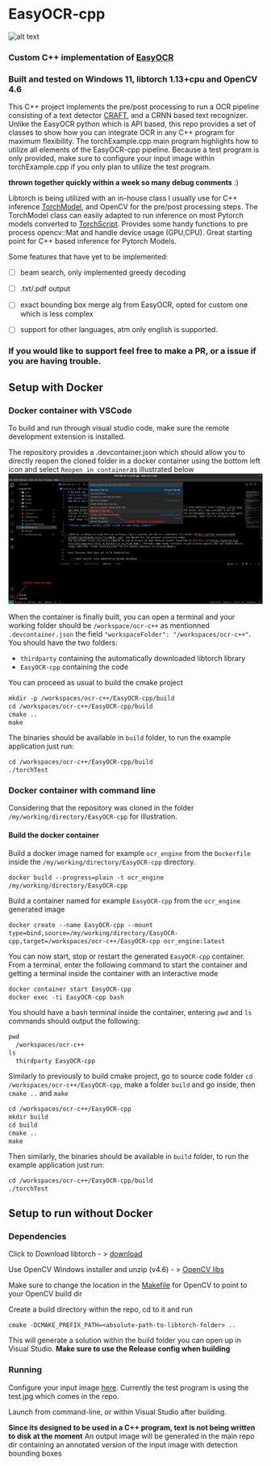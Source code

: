 # EasyOCR-cpp
![alt text](https://github.com/ksasso1028/EasyOCR-cpp/blob/main/output-heatmap.jpg)
### Custom C++ implementation of [EasyOCR](https://github.com/JaidedAI/EasyOCR)
### Built and tested on Windows 11, libtorch 1.13+cpu and OpenCV 4.6

This C++ project implements the pre/post processing to run a OCR pipeline consisting of a text detector [CRAFT](https://arxiv.org/abs/1904.01941), and a CRNN based text recognizer. Unlike the EasyOCR python which is API based, this repo provides a set of classes to show how you can integrate OCR in any C++ program for maximum flexibility. The torchExample.cpp main program highlights how to utilize all elements of the EasyOCR-cpp pipeline. Because a test program is only provided, make sure to configure your input image within torchExample.cpp if you only plan to utilize the test program. 

**thrown together quickly within a week so many debug comments** :)


Libtorch is being utilized with an in-house class I usually use for C++ inference [TorchModel](https://github.com/ksasso1028/EasyOCR-cpp/blob/main/src/TorchModel.cpp), and OpenCV for the pre/post processing steps.
The TorchModel class can easily adapted to run inference on most Pytorch models converted to [TorchScript](https://pytorch.org/tutorials/beginner/Intro_to_TorchScript_tutorial.html). Provides some handy functions to pre process opencv::Mat and handle device usage (GPU,CPU). Great starting point for C++ based inference for Pytorch Models.

Some features that have yet to be implemented:

- [ ] beam search, only implemented greedy decoding
- [ ] .txt/.pdf output
- [ ] exact bounding box merge alg from EasyOCR, opted for custom one which is less complex
- [ ] support for other languages, atm only english is supported.


### If you would like to support feel free to make a PR, or a issue if you are having trouble.

## Setup with Docker

### Docker container with VSCode
To build and run through visual studio code, make sure the remote development extension is installed.<br>

The repository provides a .devcontainer.json which should allow you to directly reopen the cloned folder in a docker container using the bottom left icon and select `Reopen in container`as illustrated below
![vs-open-in-container](images/vs-open-in-container.png)

When the container is finally built, you can open a terminal and your working folder should be `/workspace/ocr-c++` as mentionned `.devcontainer.json` the field `"workspaceFolder": "/workspaces/ocr-c++"`. You should have the two folders:
- `thirdparty` containing the automatically downloaded libtorch library
- `EasyOCR-cpp` containing the code

You can proceed as usual to build the cmake project
```
mkdir -p /workspaces/ocr-c++/EasyOCR-cpp/build
cd /workspaces/ocr-c++/EasyOCR-cpp/build
cmake ..
make
```
The binaries should be available in `build` folder, to run the example application just run:
```
cd /workspaces/ocr-c++/EasyOCR-cpp/build
./torchTest
```

### Docker container with command line
Considering that the repository was cloned in the folder `/my/working/directory/EasyOCR-cpp` for illustration.
#### Build the docker container
Build a docker image named for example `ocr_engine` from the `Dockerfile` inside the `/my/working/directory/EasyOCR-cpp` directory.<br>
```
docker build --progress=plain -t ocr_engine /my/working/directory/EasyOCR-cpp
```
Build a container named for example `EasyOCR-cpp` from the `ocr_engine` generated image
```
docker create --name EasyOCR-cpp --mount type=bind,source=/my/working/directory/EasyOCR-cpp,target=/workspaces/ocr-c++/EasyOCR-cpp ocr_engine:latest
```
You can now start, stop or restart the generated `EasyOCR-cpp` container.<br>
From a terminal, enter the following command to start the container and getting a terminal inside the container with an interactive mode
```
docker container start EasyOCR-cpp
docker exec -ti EasyOCR-cpp bash
```
You should have a bash terminal inside the container, entering `pwd` and `ls` commands should output the following:
```
pwd
  /workspaces/ocr-c++
ls
  thirdparty EasyOCR-cpp
```
Similarly to previously to build cmake project, go to source code folder `cd /workspaces/ocr-c++/EasyOCR-cpp`, make a folder `build` and go inside, then `cmake ..` and `make`
```
cd /workspaces/ocr-c++/EasyOCR-cpp
mkdir build
cd build
cmake ..
make
```
Then similarly, the binaries should be available in `build` folder, to run the example application just run:
```
cd /workspaces/ocr-c++/EasyOCR-cpp/build
./torchTest
```

## Setup to run without Docker

### Dependencies
Click to Download libtorch - > [download](https://download.pytorch.org/libtorch/cpu/libtorch-win-shared-with-deps-1.13.1%2Bcpu.zip)

Use OpenCV Windows installer and unzip (v4.6) - > [OpenCV libs](https://opencv.org/releases/)

Make sure to change the location in the  [Makefile](https://github.com/ksasso1028/EasyOCR-cpp/blob/e9311ee3f45b59c2709be3a98a04b48c215a845b/CMakeLists.txt#L7) for OpenCV to point to your OpenCV build dir 

Create a build directory within the repo, cd to it and run
```
cmake -DCMAKE_PREFIX_PATH=<absolute-path-to-libtorch-folder> ..
```


This will generate a solution within the build folder you can open up in Visual Studio. **Make sure to use the Release config when building**

### Running

Configure your input image  [here](https://github.com/ksasso1028/EasyOCR-cpp/blob/e9311ee3f45b59c2709be3a98a04b48c215a845b/torchExample.cpp#L25). Currently the test program is using the test.jpg which comes in the repo.

Launch from command-line, or within Visual Studio after building.

**Since its designed to be used in a C++ program, text is not being written to disk at the moment** An output image will be generated in the main repo dir containing an annotated version of the input image with detection bounding boxes


